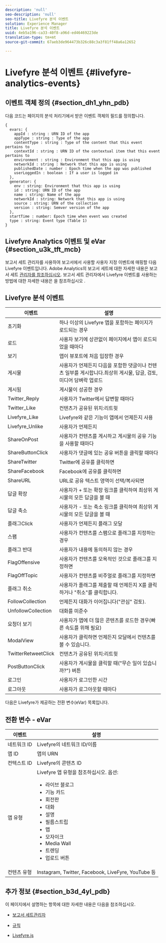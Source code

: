 ```yaml
---
description: 'null'
seo-description: 'null'
seo-title: Livefyre 분석 이벤트
solution: Experience Manager
title: Livefyre 분석 이벤트
uuid: 4eb5a196-ca33-40f8-a96d-ed46469223de
translation-type: tm+mt
source-git-commit: 67aeb3de964473b326c88c3a3f81ff48a6a12652

---
```



# Livefyre 분석 이벤트 {#livefyre-analytics-events}

## 이벤트 객체 정의 {#section_dh1_yhn_pdb}

다음 코드는 페이지의 분석 처리기에서 받은 이벤트 객체의 필드를 정의합니다.

```
{
  evars: {
    appId : string : URN ID of the app
    appType : string : Type of the app
    contentType : string : Type of the content that this event pertains to
    contextId : string : URN ID of the contextual item that this event pertains to
    environment : string : Environment that this app is using
    networkId : string : Network that this app is using
    publishedDate : number : Epoch time when the app was published
    userLoggedIn : boolean : If a user is logged in
  },
  generator: {
    env : string: Environment that this app is using
    id : string: URN ID of the app
    name : string: Name of the app
    networkId : string: Network that this app is using
    source : string: URN of the collection
    version : string: Semver version of the app
  },
  startTime : number: Epoch time when event was created
  type : string: Event type (Table 1)
}
```

## Livefyre Analytics 이벤트 및 eVar {#section_u3k_tft_mcb}

보고서 세트 관리자를 사용하여 보고서에서 사용할 사용자 지정 이벤트에 매핑할 다음 Livefyre 이벤트입니다. Adobe Analytics의 보고서 세트에 대한 자세한 내용은 보고서 세트 [관리자를 참조하십시오](https://marketing.adobe.com/resources/help/en_US/reference/report_suites_admin.html). 보고서 세트 관리자에서 Livefyre 이벤트를 사용하는 방법에 대한 자세한 내용은 을 참조하십시오 [](../livefyre-analytics/c-use-livefyre-with-adobe-analytics.md#section_iks_kgd_4cb).

## Livefyre 분석 이벤트

| 이벤트 | 설명 |
|---|---|
| 초기화 | 하나 이상의 Livefyre 앱을 포함하는 페이지가 로드되는 경우 |
| 로드 | 사용자 보기에 상관없이 페이지에서 앱이 로드되었을 때마다 |
| 보기 | 앱이 뷰포트에 처음 입장한 경우 |
| 게시물 | 사용자가 언제든지 다음을 포함한 댓글이나 컨텐츠 일부를 게시합니다.최상위 게시물, 답글, 검토, 미디어 담벼락 업로드 |
| 게시됨 | 게시물이 성공한 경우 |
| Twitter_Reply | 사용자가 Twitter에서 답변할 때마다 |
| Twitter_Like | 컨텐츠가 공유된 위치:리트윗 |
| Livefyre_Like | Livefyre와 같은 기능이 앱에서 언제든지 사용 |
| Livefyre_Unlike | 사용자가 언제든지 |
| ShareOnPost | 사용자가 컨텐츠를 게시하고 게시물의 공유 기능을 사용할 때마다 |
| ShareButtonClick | 사용자가 댓글에 있는 공유 버튼을 클릭할 때마다 |
| ShareTwitter | Twitter에 공유를 클릭하면 |
| ShareFacebook | Facebook에 공유를 클릭하면 |
| ShareURL | URL로 공유 텍스트 영역이 선택/복사되면 |
| 답글 확장 | 사용자가 + 또는 확장 링크를 클릭하여 최상위 게시물의 모든 답글을 볼 때 |
| 답글 축소 | 사용자가 - 또는 축소 링크를 클릭하여 최상위 게시물의 모든 답글을 볼 때 |
| 플래그Click | 사용자가 언제든지 플래그 모달 |
| 스팸 | 사용자가 컨텐츠를 스팸으로 플래그를 지정하는 경우 |
| 플래그 반대 | 사용자가 내용에 동의하지 않는 경우 |
| FlagOffensive | 사용자가 컨텐츠를 모욕적인 것으로 플래그를 지정하면 |
| FlagOffTopic | 사용자가 컨텐츠를 비주얼로 플래그를 지정하면 |
| 플래그 취소 | 사용자가 플래그를 제출할 때 언제든지 X를 클릭하거나 "취소"를 클릭합니다. |
| FollowCollection | 언제든지 대화가 이어집니다("관심" 검토). |
| UnfollowCollection | 대화를 미준수 |
| 요청더 보기 | 사용자가 앱에 더 많은 콘텐츠를 로드한 경우(빠른 속도를 위해 필요) |
| ModalView | 사용자가 클릭하면 언제든지 모달에서 컨텐츠를 볼 수 있습니다. |
| TwitterRetweetClick | 컨텐츠가 공유된 위치:리트윗 |
| PostButtonClick | 사용자가 게시물을 클릭할 때("무슨 일이 있습니까?") 버튼 |
| 로그인 | 사용자가 로그인한 시간 |
| 로그아웃 | 사용자가 로그아웃할 때마다 |

다음은 Livefyre가 제공하는 전환 변수(eVar) 목록입니다.

## 전환 변수 - eVar

| 이벤트 | 설명 |
|--- |--- |
| 네트워크 ID | Livefyre의 네트워크 ID/이름 |
| 앱 ID | 앱의 URN |
| 컨텍스트 ID | Livefyre의 콘텐츠 ID |
| 앱 유형 | Livefyre 앱 유형을 참조하십시오. 옵션: <br><ul><li>라이브 블로그  </li><li> 기능 카드</li><li>회전판</li><li>대화 </li><li>설명</li><li>필름스트립</li><li>맵</li><li>모자이크</li><li>Media Wall</li><li>트렌딩</li><li>업로드 버튼</li></ul> |
| 컨텐츠 유형 | Instagram, Twitter, Facebook, LiveFyre, YouTube 등 |

## 추가 정보 {#section_b3d_4yl_pdb}

이 페이지에서 설명하는 항목에 대한 자세한 내용은 다음을 참조하십시오.

* [보고서 세트](https://marketing.adobe.com/resources/help/en_US/reference/report_suites_admin.html)[관리자](https://marketing.adobe.com/resources/help/en_US/livefyre/c_filmstrip_app.html)

* [규칙](https://marketing.adobe.com/resources/help/en_US/dtm/rules.html)
* [Livefyre.js](/help/implementation/c-livefyre.js.md)